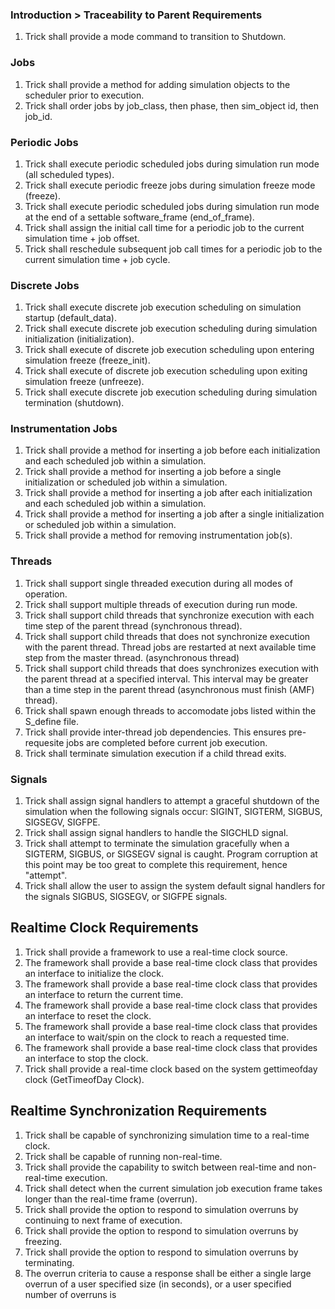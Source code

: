 ### Introduction > Traceability to Parent Requirements

01. Trick shall provide a mode command to transition to Shutdown.

### Jobs
01. Trick shall provide a method for adding simulation objects to the scheduler prior to execution.
01. Trick shall order jobs by job_class, then phase, then sim_object id, then job_id.

### Periodic Jobs
01. Trick shall execute periodic scheduled jobs during simulation run mode (all scheduled types).
01. Trick shall execute periodic freeze jobs during simulation freeze mode (freeze).
01. Trick shall execute periodic scheduled jobs during simulation run mode at the end of a settable software_frame  (end_of_frame).
01. Trick shall assign the initial call time for a periodic job to the current simulation time + job offset.
01. Trick shall reschedule subsequent job call times for a periodic job to the current simulation time + job cycle.

### Discrete Jobs
01. Trick shall execute discrete job execution scheduling on simulation startup (default_data).
01. Trick shall execute discrete job execution scheduling during simulation initialization (initialization).
01. Trick shall execute of discrete job execution scheduling upon entering simulation freeze (freeze_init).
01. Trick shall execute of discrete job execution scheduling upon exiting simulation freeze (unfreeze).
01. Trick shall execute discrete job execution scheduling during simulation termination (shutdown).

### Instrumentation Jobs
01. Trick shall provide a method for inserting a job before each initialization and each scheduled job within a simulation.
01. Trick shall provide a method for inserting a job before a single initialization or scheduled job within a simulation.
01. Trick shall provide a method for inserting a job after each initialization and each scheduled job within a simulation.
01. Trick shall provide a method for inserting a job after a single initialization or scheduled job within a simulation.
01. Trick shall provide a method for removing instrumentation job(s).

### Threads
01. Trick shall support single threaded execution during all modes of operation.
01. Trick shall support multiple threads of execution during run mode.
01. Trick shall support child threads that synchronize execution with each time step of the parent thread (synchronous thread).
01. Trick shall support child threads that does not synchronize execution with the parent thread. Thread jobs are restarted at next available time step from the master thread.  (asynchronous thread)
01. Trick shall support child threads that does synchronizes execution with the parent thread at a specified interval. This interval may be greater than a time step in the parent thread (asynchronous must finish (AMF) thread).
01. Trick shall spawn enough threads to accomodate jobs listed within the S_define file.
01. Trick shall provide inter-thread job dependencies. This ensures pre-requesite jobs are completed before current job execution.
01. Trick shall terminate simulation execution if a child thread exits.

### Signals
01. Trick shall assign signal handlers to attempt a graceful shutdown of the simulation when the following signals occur: SIGINT, SIGTERM, SIGBUS, SIGSEGV, SIGFPE.
01. Trick shall assign signal handlers to handle the SIGCHLD signal.
01. Trick shall attempt to terminate the simulation gracefully when a SIGTERM, SIGBUS, or SIGSEGV signal is caught. Program corruption at this point may be too great to complete this requirement, hence "attempt".
01. Trick shall allow the user to assign the system default signal handlers for the signals SIGBUS, SIGSEGV, or SIGFPE signals.

## Realtime Clock Requirements
01. Trick shall provide a framework to use a real-time clock source.
01. The framework shall provide a base real-time clock class that provides an interface to initialize the clock.
01. The framework shall provide a base real-time clock class that provides an interface to return the current time.
01. The framework shall provide a base real-time clock class that provides an interface to reset the clock.
01. The framework shall provide a base real-time clock class that provides an interface to wait/spin on the clock to reach a requested time.
01. The framework shall provide a base real-time clock class that provides an interface to stop the clock.
01. Trick shall provide a real-time clock based on the system gettimeofday clock (GetTimeofDay Clock).

## Realtime Synchronization Requirements
01. Trick shall be capable of synchronizing simulation time to a real-time clock.
01. Trick shall be capable of running non-real-time.
01. Trick shall provide the capability to switch between real-time and non-real-time execution.
01. Trick shall detect when the current simulation job execution frame takes longer than the real-time frame (overrun).
01. Trick shall provide the option to respond to simulation overruns by continuing to next frame of execution.
01. Trick shall provide the option to respond to simulation overruns by freezing.
01. Trick shall provide the option to respond to simulation overruns by terminating.
01. The overrun criteria to cause a response shall be either a single large overrun of a user specified size (in seconds), or a user specified number of overruns is
